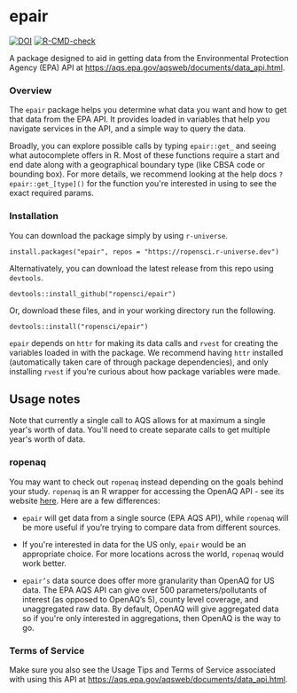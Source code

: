 # epair

<!-- badges: start -->
[![DOI](https://zenodo.org/badge/263992685.svg)](https://zenodo.org/badge/latestdoi/263992685)
[![R-CMD-check](https://github.com/ropensci/epair/workflows/R-CMD-check/badge.svg)](https://github.com/ropensci/epair/actions)
<!-- badges: end -->

A package designed to aid in getting data from the Environmental Protection Agency (EPA) API at
https://aqs.epa.gov/aqsweb/documents/data_api.html.

### Overview

The `epair` package helps you determine what data you want and how to get that data from the EPA API.
It provides loaded in variables that help you navigate services in the API, and a simple way to query the data.

Broadly, you can explore possible calls by typing `epair::get_` and seeing what autocomplete offers in R. 
Most of these functions require a start and end date along with a geographical boundary type (like CBSA code or bounding box). For more details, we recommend looking at the help docs `?epair::get_[type]()` for the function you're interested in using to see the exact required params.

### Installation

You can download the package simply by using `r-universe`. 

```
install.packages("epair", repos = "https://ropensci.r-universe.dev")
````

Alternativately, you can download the latest release from this repo using `devtools`. 

```
devtools::install_github("ropensci/epair")
```

Or, download these files, and in your working directory run the following.

```
devtools::install("ropensci/epair")
```

`epair` depends on `httr` for making its data calls and `rvest` for creating the variables loaded in with the package. We recommend having `httr` installed (automatically taken care of through package dependencies), and only installing `rvest` if you're curious about how package variables were made.

## Usage notes

Note that currently a single call to AQS allows for at maximum a single year's worth of data. You'll need to create separate calls to get multiple year's worth of data.

### ropenaq

You may want to check out `ropenaq` instead depending on the goals behind your study. `ropenaq` is an R wrapper for accessing the OpenAQ API - see its website [here](https://docs.ropensci.org/ropenaq/). Here are a few differences:

* `epair` will get data from a single source (EPA AQS API), while `ropenaq` will be more useful if you’re trying to compare data from different sources.

* If you're interested in data for the US only, `epair` would be an appropriate choice. For more locations across the world, `ropenaq` would work better. 

* `epair’s` data source does offer more granularity than OpenAQ for US data. The EPA AQS API can give over 500 parameters/pollutants of interest (as opposed to OpenAQ’s 5), county level coverage, and unaggregated raw data. By default, OpenAQ will give aggregated data so if you're only interested in aggregations, then OpenAQ is the way to go. 

### Terms of Service

Make sure you also see the Usage Tips and Terms of Service associated with using this API at https://aqs.epa.gov/aqsweb/documents/data_api.html. 